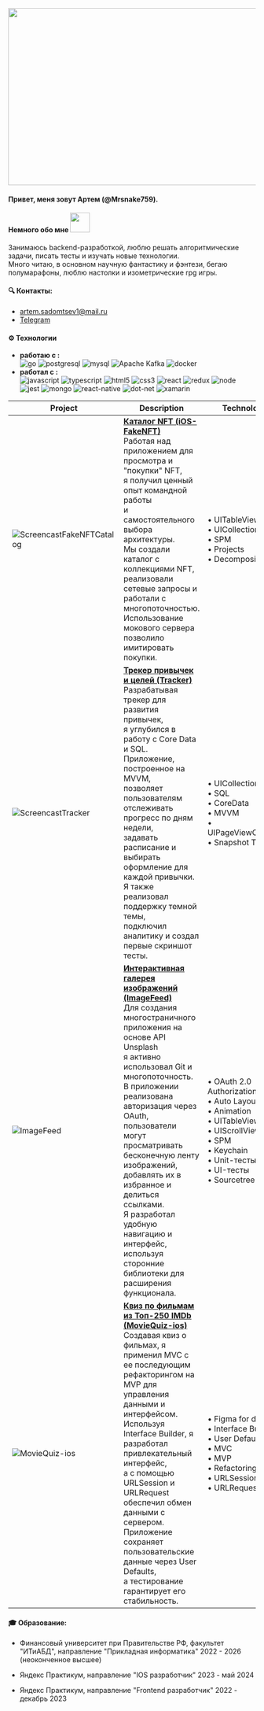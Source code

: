 <div id="header" align="center">
 <img src="https://i.giphy.com/media/v1.Y2lkPTc5MGI3NjExbWlkbmY0ZTJiMXlqbTZramNqNXlpb3RnbnRnMWxkbzN0aXRsb2txNiZlcD12MV9pbnRlcm5hbF9naWZfYnlfaWQmY3Q9Zw/PI3QGKFN6XZUCMMqJm/giphy.gif" height="360" width="1000">
</div>



#### Привет, меня зовут Артем (@Mrsnake759).
#### Немного обо мне <img src="https://media.giphy.com/media/VgCDAzcKvsR6OM0uWg/giphy.gif" width="40">
Занимаюсь backend-разработкой, люблю решать алгоритмические задачи, писать тесты и изучать новые технологии.  
Много читаю, в основном научную фантастику и фэнтези, бегаю полумарафоны, люблю настолки и изометрические rpg игры. 
#### 🔍 Контакты:
* artem.sadomtsev1@mail.ru
* [Telegram](https://t.me/ASSadomtsev)
#### ⚙️ Технологии️
- **работаю с :**  
![go](https://img.shields.io/badge/Go-00ADD8?style=for-the-badge&logo=go&logoColor=white)
![postgresql](https://img.shields.io/badge/PostgreSQL-316192?style=for-the-badge&logo=postgresql&logoColor=white)
![mysql](https://img.shields.io/badge/MySQL-00000F?style=for-the-badge&logo=mysql&logoColor=white)
![Apache Kafka](https://img.shields.io/badge/Apache%20Kafka-000?style=for-the-badge&logo=apachekafka)
![docker](https://img.shields.io/badge/docker-%230db7ed.svg?style=for-the-badge&logo=docker&logoColor=white)
- **работал с :**  
![javascript](https://img.shields.io/badge/JavaScript-F7DF1E?style=for-the-badge&logo=javascript&logoColor=black)
![typescript](https://img.shields.io/badge/TypeScript-007ACC?style=for-the-badge&logo=typescript&logoColor=white)
![html5](https://img.shields.io/badge/HTML5-E34F26?style=for-the-badge&logo=html5&logoColor=white)
![css3](https://img.shields.io/badge/CSS3-1572B6?style=for-the-badge&logo=css3&logoColor=white)
![react](https://img.shields.io/badge/React-20232A?style=for-the-badge&logo=react&logoColor=61DAFB)
![redux](https://img.shields.io/badge/Redux-593D88?style=for-the-badge&logo=redux&logoColor=white)
![node](https://img.shields.io/badge/Node.js-43853D?style=for-the-badge&logo=node.js&logoColor=white)
![jest](https://img.shields.io/badge/Jest-323330?style=for-the-badge&logo=Jest&logoColor=white)
![mongo](https://img.shields.io/badge/MongoDB-4EA94B?style=for-the-badge&logo=mongodb&logoColor=white) 
![react-native](https://img.shields.io/badge/React_Native-20232A?style=for-the-badge&logo=react&logoColor=61DAFB)
![dot-net](https://img.shields.io/badge/.NET-5C2D91?style=for-the-badge&logo=.net&logoColor=white)
![xamarin](https://img.shields.io/badge/Xamarin-3498DB?style=for-the-badge&logo=xamarin&logoColor=white)

| Project                                                      | Description                                                  | Technologies                                                 |
| ------------------------------------------------------------ | ------------------------------------------------------------ | ------------------------------------------------------------ |
| ![ScreencastFakeNFTCatalog](https://github.com/Dzhabaev/Dzhabaev/assets/137287126/6c539b69-4db9-4374-9bd4-63e97b0cc939) | **[Каталог NFT (iOS-FakeNFT)](https://github.com/Mrsnake759/Application_NFTMarket)**<br />Работая над приложением для просмотра и "покупки" NFT,<br />я получил ценный опыт командной работы<br />и самостоятельного выбора архитектуры.<br />Мы создали каталог с коллекциями NFT,<br />реализовали сетевые запросы и работали с многопоточностью.<br />Использование мокового сервера позволило имитировать покупки. | • UITableView<br />• UICollectionView<br />• SPM<br />• Projects<br />• Decomposition |
| ![ScreencastTracker](https://github.com/Dzhabaev/Dzhabaev/assets/137287126/b80954ed-098d-4c0a-8b91-fe5bb20b28bb) | **[Трекер привычек и целей (Tracker)](https://github.com/Mrsnake759/Application_Tracker)**<br />Разрабатывая трекер для развития привычек,<br />я углубился в работу с Core Data и SQL.<br />Приложение, построенное на MVVM,<br />позволяет пользователям отслеживать прогресс по дням недели,<br />задавать расписание и выбирать оформление для каждой привычки.<br />Я также реализовал поддержку темной темы,<br />подключил аналитику и создал первые скриншот тесты. | • UICollectionView<br />• SQL<br />• CoreData<br />• MVVM<br />• UIPageViewController<br />• Snapshot Testing |
| ![ImageFeed](https://github.com/Dzhabaev/Dzhabaev/assets/137287126/09e0f15a-ad3b-4033-8a3d-37e6fa02b710) | **[Интерактивная галерея изображений (ImageFeed)](https://github.com/Mrsnake759/Application_ImageFeed)**<br />Для создания многостраничного приложения на основе API Unsplash<br />я активно использовал Git и многопоточность.<br />В приложении реализована авторизация через OAuth,<br />пользователи могут просматривать бесконечную ленту изображений,<br />добавлять их в избранное и делиться ссылками.<br />Я разработал удобную навигацию и интерфейс,<br />используя сторонние библиотеки для расширения функционала. | • OAuth 2.0 Authorization<br />• Auto Layout<br />• Animation<br />• UITableView<br />• UIScrollView<br />• SPM<br />• Keychain<br />• Unit-тесты<br />• UI-тесты<br />• Sourcetree<br /> |
| ![MovieQuiz-ios](https://github.com/Dzhabaev/Dzhabaev/assets/137287126/accddef8-596c-436c-bcb1-5aca4e91c9ed) | **[Квиз по фильмам из Топ-250 IMDb (MovieQuiz-ios)](https://github.com/Mrsnake759/Aplication_MovieQuiz)**<br />Создавая квиз о фильмах, я применил MVC с ее последующим<br />рефакторингом на MVP для управления данными и интерфейсом.<br />Используя Interface Builder, я разработал привлекательный интерфейс,<br />а с помощью URLSession и URLRequest обеспечил обмен данными с сервером.<br />Приложение сохраняет пользовательские данные через User Defaults,<br />а тестирование гарантирует его стабильность. | • Figma for design<br />• Interface Builder<br />• User Defaults<br />• MVC<br/>• MVP<br/>• Refactoring<br />• URLSession<br/>• URLRequest |


#### 🎓  Образование:

- Финансовый университет при Правительстве РФ, факультет "ИТиАБД", направление "Прикладная информатика" 
2022 - 2026 (неоконченное высшее)

- Яндекс Практикум, направление "IOS разработчик"
2023 - май 2024

- Яндекс Практикум, направление "Frontend разработчик"
2022 - декабрь 2023
